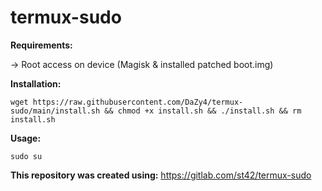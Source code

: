 # termux-sudo

**Requirements:**

-> Root access on device (Magisk & installed patched boot.img)

**Installation:**
```
wget https://raw.githubusercontent.com/DaZy4/termux-sudo/main/install.sh && chmod +x install.sh && ./install.sh && rm install.sh
```

**Usage:**
```
sudo su
```

**This repository was created using:**
https://gitlab.com/st42/termux-sudo
